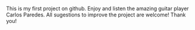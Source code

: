 This is my first project on github. Enjoy and listen the amazing guitar player Carlos Paredes. All sugestions to improve the project are welcome! Thank you!

